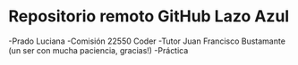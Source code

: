 # Repositorio remoto GitHub Lazo Azul
-Prado Luciana
-Comisión 22550 Coder
-Tutor Juan Francisco Bustamante (un ser con mucha paciencia, gracias!)
-Práctica

